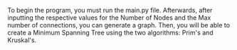To begin the program, you must run the main.py file. Afterwards, after inputting the respective values for the Number of Nodes and the Max number of connections, you can generate a graph.
Then, you will be able to create a Minimum Spanning Tree using the two algorithms: Prim's and Kruskal's. 
